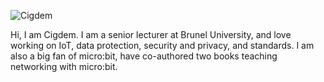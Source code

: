 ![Cigdem](https://www.inet.tu-berlin.de/fileadmin/fg234/People_portraits/cigdem-scaled.jpg)

Hi, I am Cigdem.
I am a senior lecturer at Brunel University, and love working on IoT, data protection, security and privacy, and standards. 
I am also a big fan of micro:bit, have co-authored two books teaching networking with micro:bit.


<!--
**ciseng/ciseng** is a ✨ _special_ ✨ repository because its `README.md` (this file) appears on your GitHub profile.

Here are some ideas to get you started:

- 🔭 I’m currently working on ...
- 🌱 I’m currently learning ...
- 👯 I’m looking to collaborate on ...
- 🤔 I’m looking for help with ...
- 💬 Ask me about ...
- 📫 How to reach me: ...
- 😄 Pronouns: ...
- ⚡ Fun fact: ...
-->
